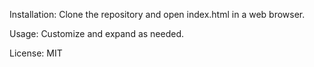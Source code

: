 Installation:
Clone the repository and open index.html in a web browser.

Usage:
Customize and expand as needed.

License:
MIT
